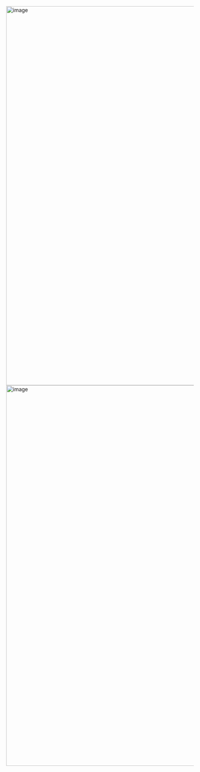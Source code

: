 <img width="1016" alt="image" src="https://github.com/Supra-Pro/FinicAngularProj/assets/146438558/01e16630-9f60-4bea-a07e-de6b201ea556">
<img width="1020" alt="image" src="https://github.com/Supra-Pro/FinicAngularProj/assets/146438558/59d94844-90a3-4406-8ea2-cdc9d432e062">
